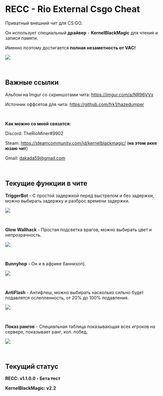 # RECC - Rio External Csgo Cheat

Приватный внешний чит для CS:GO.

Он использует специальный __драйвер__ - __KernelBlackMagic__ для чтения и записи памяти.

Именно поэтому достигается __полная незаметность от VAC!__


[![](https://i.imgur.com/teWWodP.jpg)](https://i.imgur.com/teWWodP.jpg)

 

## Важные ссылки
Альбом на Imgur со скриншотами чита: https://imgur.com/a/NR96VVx

Источник оффсетов для чита: https://github.com/frk1/hazedumper

 

__Как можно со мной связатся:__

Discord: TheRioMiner#9902

Steam: https://steamcommunity.com/id/kernelblackmagic/  (__на этом акке юзаю чит__)

Gmail: dakada59@gmail.com

 

## Текущие функции в чите
__TriggerBot__ - С простой задержкой перед выстрелом и без задержки, можно выбирать задержку и разброс времени задержки.

[![](https://i.imgur.com/RWmZKRW.jpg)](https://i.imgur.com/RWmZKRW.jpg)

 

__Glow Wallhack__ - Простая подсветка врагов, можно выбирать цвет и непрозрачность.

[![](https://i.imgur.com/cRjAnDr.jpg)](https://i.imgur.com/cRjAnDr.jpg)

 

__Bunnyhop__ - Он и в африке баннихоп).

[![](https://i.imgur.com/AWDrwUF.jpg)](https://i.imgur.com/AWDrwUF.jpg)

 

__AntiFlash__ - Антифлеш, можно выбирать насколько сильно будет подавлятся ослепленность, от 20% до 100% подавления.

[![](https://i.imgur.com/sT82H9O.jpg)](https://i.imgur.com/sT82H9O.jpg)

 

__Показ рангов__ - Специальная таблица показывающая всех игроков на сервере, показывает ранг, кол. побед.

[![](https://i.imgur.com/W9JjZPt.jpg)](https://i.imgur.com/W9JjZPt.jpg)

 

## Текущий статус
__RECC: v1.1.0.0 - Бета тест__

__KernelBlackMagic: v2.2__
